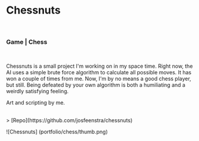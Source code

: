 <!-- title -->
# Chessnuts
<br>

<!-- subtitle -->
### Game | Chess
<br>

Chessnuts is a small project I'm working on in my space time. Right now, the
AI uses a simple brute force algorithm to calculate all possible moves. It has
won a couple of times from me. Now, I'm by no means a good chess player, but
still. Being defeated by your own algorithm is both a humiliating and
a weirdly satisfying feeling.

Art and scripting by me.

<br>
> [Repo](https://github.com/josfeenstra/chessnuts)

<!-- images to process -->
![Chessnuts] (portfolio/chess/thumb.png)
